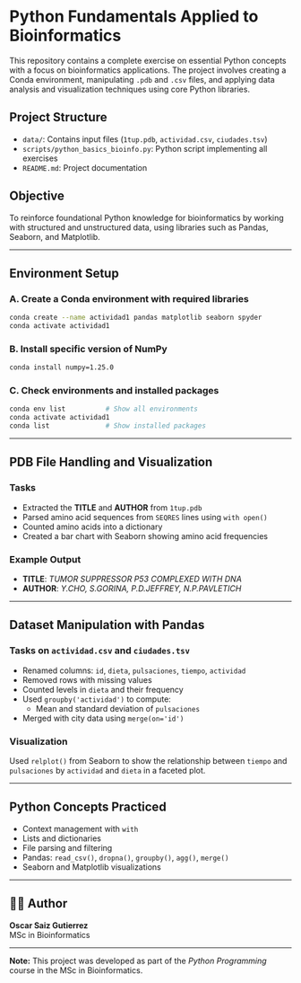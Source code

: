 # Python Fundamentals Applied to Bioinformatics

This repository contains a complete exercise on essential Python concepts with a focus on bioinformatics applications. The project involves creating a Conda environment, manipulating `.pdb` and `.csv` files, and applying data analysis and visualization techniques using core Python libraries.

## Project Structure

- `data/`: Contains input files (`1tup.pdb`, `actividad.csv`, `ciudades.tsv`)
- `scripts/python_basics_bioinfo.py`: Python script implementing all exercises
- `README.md`: Project documentation

## Objective

To reinforce foundational Python knowledge for bioinformatics by working with structured and unstructured data, using libraries such as Pandas, Seaborn, and Matplotlib.

---

## Environment Setup

### A. Create a Conda environment with required libraries

```bash
conda create --name actividad1 pandas matplotlib seaborn spyder
conda activate actividad1
```

### B. Install specific version of NumPy

```bash
conda install numpy=1.25.0
```

### C. Check environments and installed packages

```bash
conda env list          # Show all environments
conda activate actividad1
conda list              # Show installed packages
```

---

## PDB File Handling and Visualization

### Tasks

- Extracted the **TITLE** and **AUTHOR** from `1tup.pdb`
- Parsed amino acid sequences from `SEQRES` lines using `with open()`
- Counted amino acids into a dictionary
- Created a bar chart with Seaborn showing amino acid frequencies

### Example Output

- **TITLE**: *TUMOR SUPPRESSOR P53 COMPLEXED WITH DNA*
- **AUTHOR**: *Y.CHO, S.GORINA, P.D.JEFFREY, N.P.PAVLETICH*

---

## Dataset Manipulation with Pandas

### Tasks on `actividad.csv` and `ciudades.tsv`

- Renamed columns: `id`, `dieta`, `pulsaciones`, `tiempo`, `actividad`
- Removed rows with missing values
- Counted levels in `dieta` and their frequency
- Used `groupby('actividad')` to compute:
  - Mean and standard deviation of `pulsaciones`
- Merged with city data using `merge(on='id')`

### Visualization

Used `relplot()` from Seaborn to show the relationship between `tiempo` and `pulsaciones` by `actividad` and `dieta` in a faceted plot.

---

## Python Concepts Practiced

- Context management with `with`
- Lists and dictionaries
- File parsing and filtering
- Pandas: `read_csv()`, `dropna()`, `groupby()`, `agg()`, `merge()`
- Seaborn and Matplotlib visualizations

---

## 👨‍💻 Author

**Oscar Saiz Gutierrez**  
MSc in Bioinformatics  

---

**Note:** This project was developed as part of the *Python Programming* course in the MSc in Bioinformatics.
